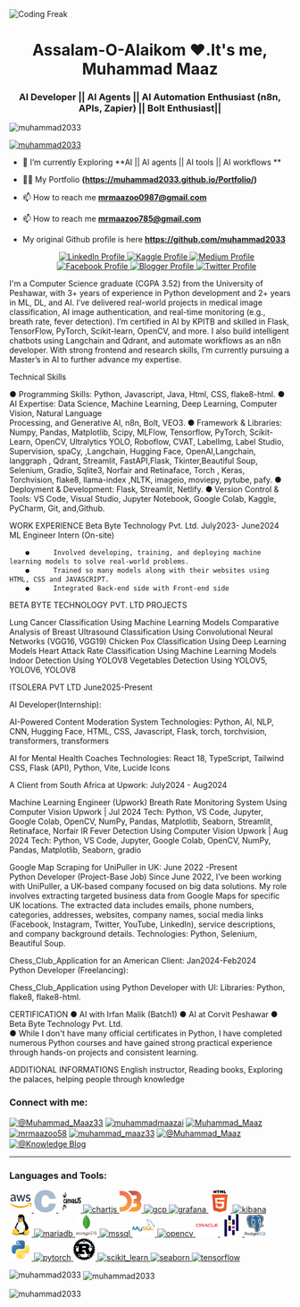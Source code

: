 
  <!DOCTYPE html>
<html lang="en">

<body>
    <div class="container">
        <img src="https://images.squarespace-cdn.com/content/v1/5769fc401b631bab1addb2ab/1541580611624-TE64QGKRJG8SWAIUS7NS/ke17ZwdGBToddI8pDm48kPoswlzjSVMM-SxOp7CV59BZw-zPPgdn4jUwVcJE1ZvWQUxwkmyExglNqGp0IvTJZamWLI2zvYWH8K3-s_4yszcp2ryTI0HqTOaaUohrI8PI6FXy8c9PWtBlqAVlUS5izpdcIXDZqDYvprRqZ29Pw0o/coding-freak.gif" alt="Coding Freak">
    </div>
</body>
</html>
 <h1 align="center">Assalam-O-Alaikom ❤.It's me, Muhammad Maaz </h1>
 <h3 align="center">AI Developer || AI Agents || AI Automation Enthusiast (n8n, APIs, Zapier) || Bolt Enthusiast||</h3>

<p align="left"> <img src="https://komarev.com/ghpvc/?username=muhammad2033&label=Profile%20views&color=0e75b6&style=flat" alt="muhammad2033" /> </p>

<p align="left"> <a href="https://github.com/ryo-ma/github-profile-trophy"><img src="https://github-profile-trophy.vercel.app/?username=muhammad2033" alt="muhammad2033" /></a> </p>


- 🔭 I’m currently Exploring **AI || AI agents || AI tools || AI workflows **

- 👨‍💻 My Portfolio  **(https://muhammad2033.github.io/Portfolio/)**

- 📫 How to reach me **mrmaazoo0987@gmail.com**
- 📫 How to reach me **mrmaazoo785@gmail.com**

- My original Github profile is here **https://github.com/muhammad2033**





  <div align="center">
    <a href="https://www.linkedin.com/in/muhammadmaazai/" target="_blank">
      <img src="https://img.shields.io/badge/LinkedIn-Profile-orange?style=for-the-badge&logo=linkedin" alt="LinkedIn Profile">
    </a>
    <a href="https://www.kaggle.com/mrmaazoo" target="_blank">
      <img src="https://img.shields.io/badge/Kaggle-Profile-pink?style=for-the-badge&logo=kaggle" alt="Kaggle Profile">
    </a>
    <a href="https://medium.com/@Muhammad_Maaz" target="_blank">
      <img src="https://img.shields.io/badge/Medium-Profile-orange?style=for-the-badge&logo=medium" alt="Medium Profile">
    </a>
    <a href="https://www.facebook.com/mrmaazoo58/" target="_blank">
      <img src="https://img.shields.io/badge/Facebook-Profile-pink?style=for-the-badge&logo=Facebook" alt="Facebook Profile">
    </a>
    <a href="https://blogging-with-maaz.blogspot.com/" target="_blank">
      <img src="https://img.shields.io/badge/Blogger-Profile-orange?style=for-the-badge&logo=Blogger" alt="Blogger Profile">
    </a>
    <a href="https://twitter.com/Muhammad_Maaz33/" target="_blank">
      <img src="https://img.shields.io/badge/Twitter-Profile-pink?style=for-the-badge&logo=Twitter" alt="Twitter Profile">
    </a>
  </div>





I'm a Computer Science graduate (CGPA 3.52) from the University of Peshawar, with 3+ years of experience in Python development 
and 2+ years in ML, DL, and AI. I’ve delivered real-world projects in medical image classification, AI image authentication, and real-time monitoring (e.g., breath rate, fever detection). I’m certified in AI by KPITB and skilled in Flask, TensorFlow, PyTorch, Scikit-learn, 
OpenCV, and more. I also build intelligent chatbots using Langchain and Qdrant, and automate workflows as an n8n developer. With 
strong frontend and research skills, I’m currently pursuing a Master’s in AI to further advance my expertise. 

Technical Skills 
  
●      Programming Skills: Python, Javascript, Java, Html, CSS, flake8-html. 
●      AI Expertise: Data Science, Machine Learning, Deep Learning, Computer Vision, Natural Language   
       Processing, and Generative AI, n8n, Bolt, VEO3. 
●      Framework & Libraries: Numpy, Pandas, Matplotlib, Scipy, MLFlow, Tensorflow, PyTorch, Scikit-Learn, OpenCV, 
       Ultralytics YOLO, Roboflow, CVAT, LabelImg, Label Studio,  Supervision, spaCy, ,Langchain,  Hugging Face, 
       OpenAI,Langchain, langgraph , Qdrant, Streamlit, FastAPI,Flask, Tkinter,Beautiful Soup, Selenium, Gradio, Sqlite3, 
       Norfair and Retinaface, Torch , Keras, Torchvision, flake8, llama-index ,NLTK, imageio, moviepy, pytube, pafy. 
●      Deployment & Development: Flask,  Streamlit, Netlify.
●      Version Control & Tools: VS Code, Visual Studio, Jupyter Notebook, Google Colab, Kaggle, PyCharm, Git, and,Github. 

WORK EXPERIENCE
Beta Byte Technology Pvt. Ltd.                                                                                                                          		          July2023- June2024
ML Engineer Intern (On-site)

        ●      Involved developing, training, and deploying machine learning models to solve real-world problems. 
        ●      Trained so many models along with their websites using HTML, CSS and JAVASCRIPT. 
        ●      Integrated Back-end side with Front-end side

BETA BYTE TECHNOLOGY  PVT. LTD  PROJECTS

Lung Cancer Classification Using Machine Learning Models 
Comparative Analysis of Breast Ultrasound Classification Using Convolutional Neural Networks (VGG16, VGG19) 
Chicken Pox Classification Using Deep Learning Models 
Heart Attack Rate Classification Using Machine Learning Models 
Indoor Detection Using YOLOV8 
Vegetables Detection Using YOLOV5, YOLOV6, YOLOV8


ITSOLERA PVT LTD                                                                                                                                                                       June2025-Present

AI Developer(Internship):

AI-Powered Content Moderation System
Technologies: Python, AI, NLP, CNN, Hugging Face, HTML, CSS, Javascript, Flask, torch, torchvision, transformers, transformers

AI for Mental Health Coaches
Technologies:  React 18, TypeScript, Tailwind CSS, Flask (API), Python, Vite, Lucide Icons

A Client from South Africa at Upwork:                                                                                                                                 July2024 - Aug2024                                      

Machine Learning Engineer (Upwork)
Breath Rate Monitoring System Using Computer Vision
Upwork | Jul 2024
Tech: Python, VS Code, Jupyter, Google Colab, OpenCV, NumPy, Pandas, Matplotlib, Seaborn, Streamlit, Retinaface, Norfair
IR Fever Detection Using Computer Vision
Upwork | Aug 2024
Tech: Python, VS Code, Jupyter, Google Colab, OpenCV, NumPy, Pandas, Matplotlib, Seaborn, gradio

Google Map Scraping for UniPuller in UK:                                                                                                                              June 2022 -Present  
Python Developer (Project-Base Job)
Since June 2022, I’ve been working with UniPuller, a UK-based company focused on big data solutions. My role involves extracting targeted business data from Google Maps for specific UK locations. The extracted data includes emails, phone numbers, categories, addresses, websites, company names, social media links (Facebook, Instagram, Twitter, YouTube, LinkedIn), service descriptions, and company background details. 
Technologies: Python, Selenium, Beautiful Soup.

Chess_Club_Application for an American Client:                                                                                                                          Jan2024-Feb2024        
Python Developer (Freelancing):

Chess_Club_Application using Python Developer with UI:
Libraries: Python,  flake8, flake8-html.

CERTIFICATION
●    AI with Irfan Malik (Batch1)
●    AI at Corvit Peshawar
●	   Beta Byte Technology Pvt. Ltd.                                                                                                          
●    While I don't have many official certificates in Python, I have completed numerous Python courses and have gained strong practical experience through hands-on projects and        consistent learning.

ADDITIONAL INFORMATIONS
English instructor, Reading books, Exploring the palaces, helping people through knowledge




<h3 align="left">Connect with me:</h3>
<p align="left">
<a href="https://twitter.com/@Muhammad_Maaz33" target="blank"><img align="center" src="https://raw.githubusercontent.com/rahuldkjain/github-profile-readme-generator/master/src/images/icons/Social/twitter.svg" alt="@Muhammad_Maaz33" height="30" width="40" /></a>
<a href="https://linkedin.com/in/muhammadmaazai" target="blank"><img align="center" src="https://raw.githubusercontent.com/rahuldkjain/github-profile-readme-generator/master/src/images/icons/Social/linked-in-alt.svg" alt="muhammadmaazai" height="30" width="40" /></a>
<a href="https://kaggle.com/Muhammad_Maaz" target="blank"><img align="center" src="https://raw.githubusercontent.com/rahuldkjain/github-profile-readme-generator/master/src/images/icons/Social/kaggle.svg" alt="Muhammad_Maaz" height="30" width="40" /></a>
<a href="https://fb.com/mrmaazoo58" target="blank"><img align="center" src="https://raw.githubusercontent.com/rahuldkjain/github-profile-readme-generator/master/src/images/icons/Social/facebook.svg" alt="mrmaazoo58" height="30" width="40" /></a>
<a href="https://instagram.com/muhammad_maaz33" target="blank"><img align="center" src="https://raw.githubusercontent.com/rahuldkjain/github-profile-readme-generator/master/src/images/icons/Social/instagram.svg" alt="muhammad_maaz33" height="30" width="40" /></a>
<a href="https://medium.com/@Muhammad_Maaz" target="blank"><img align="center" src="https://raw.githubusercontent.com/rahuldkjain/github-profile-readme-generator/master/src/images/icons/Social/medium.svg" alt="@Muhammad_Maaz" height="30" width="40" /></a>
<a href="https://blogging-with-maaz.blogspot.com/" target="blank"><img align="center" src="https://raw.githubusercontent.com/rahuldkjain/github-profile-readme-generator/master/src/images/icons/Social/blogger.svg" alt="@Knowledge Blog" height="30" width="40" /></a>
</p>  

  ---
<h3 align="left">Languages and Tools:</h3>
<p align="left"> <a href="https://aws.amazon.com" target="_blank" rel="noreferrer"> <img src="https://raw.githubusercontent.com/devicons/devicon/master/icons/amazonwebservices/amazonwebservices-original-wordmark.svg" alt="aws" width="40" height="40"/> </a> <a href="https://www.cprogramming.com/" target="_blank" rel="noreferrer"> <img src="https://raw.githubusercontent.com/devicons/devicon/master/icons/c/c-original.svg" alt="c" width="40" height="40"/> </a> <a href="https://canvasjs.com" target="_blank" rel="noreferrer"> <img src="https://raw.githubusercontent.com/Hardik0307/Hardik0307/master/assets/canvasjs-charts.svg" alt="canvasjs" width="40" height="40"/> </a> <a href="https://www.chartjs.org" target="_blank" rel="noreferrer"> <img src="https://www.chartjs.org/media/logo-title.svg" alt="chartjs" width="40" height="40"/> </a> <a href="https://d3js.org/" target="_blank" rel="noreferrer"> <img src="https://raw.githubusercontent.com/devicons/devicon/master/icons/d3js/d3js-original.svg" alt="d3js" width="40" height="40"/> </a> <a href="https://cloud.google.com" target="_blank" rel="noreferrer"> <img src="https://www.vectorlogo.zone/logos/google_cloud/google_cloud-icon.svg" alt="gcp" width="40" height="40"/> </a> <a href="https://grafana.com" target="_blank" rel="noreferrer"> <img src="https://www.vectorlogo.zone/logos/grafana/grafana-icon.svg" alt="grafana" width="40" height="40"/> </a> <a href="https://www.w3.org/html/" target="_blank" rel="noreferrer"> <img src="https://raw.githubusercontent.com/devicons/devicon/master/icons/html5/html5-original-wordmark.svg" alt="html5" width="40" height="40"/> </a> <a href="https://www.elastic.co/kibana" target="_blank" rel="noreferrer"> <img src="https://www.vectorlogo.zone/logos/elasticco_kibana/elasticco_kibana-icon.svg" alt="kibana" width="40" height="40"/> </a> <a href="https://www.linux.org/" target="_blank" rel="noreferrer"> <img src="https://raw.githubusercontent.com/devicons/devicon/master/icons/linux/linux-original.svg" alt="linux" width="40" height="40"/> </a> <a href="https://mariadb.org/" target="_blank" rel="noreferrer"> <img src="https://www.vectorlogo.zone/logos/mariadb/mariadb-icon.svg" alt="mariadb" width="40" height="40"/> </a> <a href="https://www.mongodb.com/" target="_blank" rel="noreferrer"> <img src="https://raw.githubusercontent.com/devicons/devicon/master/icons/mongodb/mongodb-original-wordmark.svg" alt="mongodb" width="40" height="40"/> </a> <a href="https://www.microsoft.com/en-us/sql-server" target="_blank" rel="noreferrer"> <img src="https://www.svgrepo.com/show/303229/microsoft-sql-server-logo.svg" alt="mssql" width="40" height="40"/> </a> <a href="https://www.mysql.com/" target="_blank" rel="noreferrer"> <img src="https://raw.githubusercontent.com/devicons/devicon/master/icons/mysql/mysql-original-wordmark.svg" alt="mysql" width="40" height="40"/> </a> <a href="https://opencv.org/" target="_blank" rel="noreferrer"> <img src="https://www.vectorlogo.zone/logos/opencv/opencv-icon.svg" alt="opencv" width="40" height="40"/> </a> <a href="https://www.oracle.com/" target="_blank" rel="noreferrer"> <img src="https://raw.githubusercontent.com/devicons/devicon/master/icons/oracle/oracle-original.svg" alt="oracle" width="40" height="40"/> </a> <a href="https://pandas.pydata.org/" target="_blank" rel="noreferrer"> <img src="https://raw.githubusercontent.com/devicons/devicon/2ae2a900d2f041da66e950e4d48052658d850630/icons/pandas/pandas-original.svg" alt="pandas" width="40" height="40"/> </a> <a href="https://www.postgresql.org" target="_blank" rel="noreferrer"> <img src="https://raw.githubusercontent.com/devicons/devicon/master/icons/postgresql/postgresql-original-wordmark.svg" alt="postgresql" width="40" height="40"/> </a> <a href="https://www.python.org" target="_blank" rel="noreferrer"> <img src="https://raw.githubusercontent.com/devicons/devicon/master/icons/python/python-original.svg" alt="python" width="40" height="40"/> </a> <a href="https://pytorch.org/" target="_blank" rel="noreferrer"> <img src="https://www.vectorlogo.zone/logos/pytorch/pytorch-icon.svg" alt="pytorch" width="40" height="40"/> </a> <a href="https://www.rust-lang.org" target="_blank" rel="noreferrer"> <img src="https://raw.githubusercontent.com/devicons/devicon/master/icons/rust/rust-plain.svg" alt="rust" width="40" height="40"/> </a> <a href="https://scikit-learn.org/" target="_blank" rel="noreferrer"> <img src="https://upload.wikimedia.org/wikipedia/commons/0/05/Scikit_learn_logo_small.svg" alt="scikit_learn" width="40" height="40"/> </a> <a href="https://seaborn.pydata.org/" target="_blank" rel="noreferrer"> <img src="https://seaborn.pydata.org/_images/logo-mark-lightbg.svg" alt="seaborn" width="40" height="40"/> </a> <a href="https://www.tensorflow.org" target="_blank" rel="noreferrer"> <img src="https://www.vectorlogo.zone/logos/tensorflow/tensorflow-icon.svg" alt="tensorflow" width="40" height="40"/> </a> </p>


  <p><img align="left" src="https://github-readme-stats.vercel.app/api/top-langs?username=muhammad2033&show_icons=true&locale=en&layout=compact" alt="muhammad2033" /></p>

  <p>&nbsp;<img align="center" src="https://github-readme-stats.vercel.app/api?username=muhammad2033&show_icons=true&locale=en" alt="muhammad2033" /></p>

  <p><img align="center" src="https://github-readme-streak-stats.herokuapp.com/?user=muhammad2033&" alt="muhammad2033" /></p>
